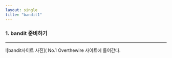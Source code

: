 ```yaml
---
layout: single
title: "bandit1"
---
```

### 1. bandit 준비하기 
---
![bandit사이트 사진](
No.1 Overthewire 사이트에 들어간다. 
